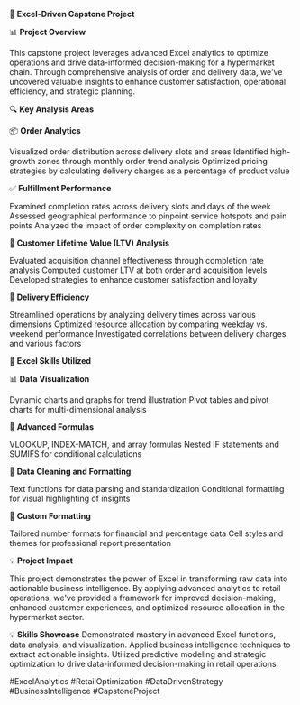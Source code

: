 🛒 **Excel-Driven Capstone Project**

📊 **Project Overview**

This capstone project leverages advanced Excel analytics to optimize operations and drive data-informed decision-making for a hypermarket chain. Through comprehensive analysis of order and delivery data, we've uncovered valuable insights to enhance customer satisfaction, operational efficiency, and strategic planning.


🔍 **Key Analysis Areas**

📦 **Order Analytics**

Visualized order distribution across delivery slots and areas
Identified high-growth zones through monthly order trend analysis
Optimized pricing strategies by calculating delivery charges as a percentage of product value

✅ **Fulfillment Performance**

Examined completion rates across delivery slots and days of the week
Assessed geographical performance to pinpoint service hotspots and pain points
Analyzed the impact of order complexity on completion rates

👥 **Customer Lifetime Value (LTV) Analysis**

Evaluated acquisition channel effectiveness through completion rate analysis
Computed customer LTV at both order and acquisition levels
Developed strategies to enhance customer satisfaction and loyalty

🚚 **Delivery Efficiency**

Streamlined operations by analyzing delivery times across various dimensions
Optimized resource allocation by comparing weekday vs. weekend performance
Investigated correlations between delivery charges and various factors

🧮 **Excel Skills Utilized**

📊 **Data Visualization**

Dynamic charts and graphs for trend illustration
Pivot tables and pivot charts for multi-dimensional analysis

📐 **Advanced Formulas**

VLOOKUP, INDEX-MATCH, and array formulas
Nested IF statements and SUMIFS for conditional calculations

🔢 **Data Cleaning and Formatting**

Text functions for data parsing and standardization
Conditional formatting for visual highlighting of insights

🎨 **Custom Formatting**

Tailored number formats for financial and percentage data
Cell styles and themes for professional report presentation


💡 **Project Impact**

This project demonstrates the power of Excel in transforming raw data into actionable business intelligence. By applying advanced analytics to retail operations, we've provided a framework for improved decision-making, enhanced customer experiences, and optimized resource allocation in the hypermarket sector.

💡 **Skills Showcase**
Demonstrated mastery in advanced Excel functions, data analysis, and visualization. Applied business intelligence techniques to extract actionable insights. Utilized predictive modeling and strategic optimization to drive data-informed decision-making in retail operations.


#ExcelAnalytics #RetailOptimization #DataDrivenStrategy #BusinessIntelligence #CapstoneProject


















